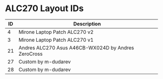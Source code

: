 # ALC270 Layout IDs

| ID | Description |
|---|---|
| 4 | Mirone Laptop Patch ALC270 v2 |
| 3 | Mirone Laptop Patch ALC270 v1 |
| 21 | Andres ALC270 Asus A46CB-WX024D by Andres ZeroCross |
| 27 | Custom by m-dudarev |
| 28 | Custom by m-dudarev |
